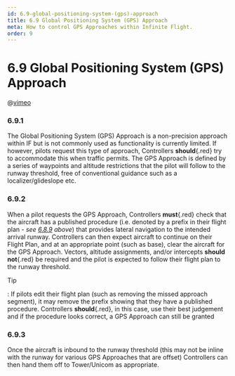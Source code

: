 ```yaml
---
id: 6.9-global-positioning-system-(gps)-approach
title: 6.9 Global Positioning System (GPS) Approach
meta: How to control GPS Approaches within Infinite Flight.
order: 9
---
```


# 6.9  Global Positioning System (GPS) Approach



@[vimeo](442728868)



### 6.9.1

The Global Positioning System (GPS) Approach is a non-precision approach within IF but is not commonly used as functionality is currently limited. If however, pilots request this type of approach, Controllers **should**{.red} try to accommodate this when traffic permits. The GPS Approach is defined by a series of waypoints and altitude restrictions that the pilot will follow to the runway threshold, free of conventional guidance such as a localizer/glideslope etc.



### 6.9.2

When a pilot requests the GPS Approach, Controllers **must**{.red} check that the aircraft has a published procedure (i.e. denoted by a prefix in their flight plan - *see [6.8.9](/guide/atc-manual/6.-radar/6.8-approach#6.8.9) above*) that provides lateral navigation to the intended arrival runway. Controllers can then expect aircraft to continue on their Flight Plan, and at an appropriate point (such as base), clear the aircraft for the GPS Approach. Vectors, altitude assignments, and/or intercepts **should not**{.red} be required and the pilot is expected to follow their flight plan to the runway threshold.



Tip

: If pilots edit their flight plan (such as removing the missed approach segment), it may remove the prefix showing that they have a published procedure. Controllers **should**{.red}, in this case, use their best judgement and if the procedure looks correct, a GPS Approach can still be granted



### 6.9.3

Once the aircraft is inbound to the runway threshold (this may not be inline with the runway for various GPS Approaches that are offset) Controllers can then hand them off to Tower/Unicom as appropriate.

